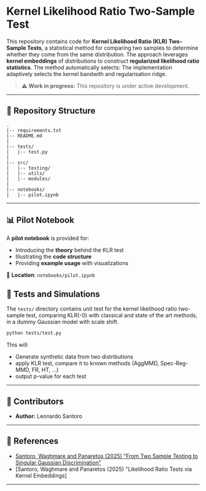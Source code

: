 
# Kernel Likelihood Ratio Two-Sample Test

This repository contains code for **Kernel Likelihood Ratio (KLR) Two-Sample Tests**, a statistical method for comparing two samples to determine whether they come from the same distribution.
The approach leverages **kernel embeddings** of distributions to construct **regularized likelihood ratio statistics**. The method automatically selects:
The implementation adaptively selects the kernel bandwith and regularisation ridge.

> ⚠ **Work in progress:**
> This repository is under active development.

---

## 📁 Repository Structure

```
.
|-- requirements.txt
|-- README.md
|
|-- tests/
|   |-- test.py
|
|-- src/
|   |-- testing/
|   |-- utils/
|   |-- modules/
|
|-- notebooks/
|   |-- pilot.ipynb
```

---


## 📊 Pilot Notebook

A **pilot notebook** is provided for:

* Introducing the **theory** behind the KLR test
* Illustrating the **code structure**
* Providing **example usage** with visualizations

📄 **Location**: `notebooks/pilot.ipynb`


## 🔹 Tests and Simulations

The `tests/` directory contains unit test for the kernel likelihood ratio two-sample test,
comparing KLR(-0) with classical and state of the art methods, in a dummy Gaussian model with scale shift.

```bash
python tests/test.py
```

This will:
* Generate synthetic data from two distributions
* apply KLR test, compare it to known methods (AggMMD, Spec-Reg-MMD, FR, HT, ...)
* output p-value for each test 

---


## 🔹 Contributors

* **Author:** Leonardo Santoro

---

## 🔹 References

* [Santoro, Waghmare and Panaretos (2025) "From Two Sample Testing to Singular Gaussian Discrimination"](https://arxiv.org/abs/2505.04613)
* [Santoro, Waghmare and Panaretos (2025) "Likelihood Ratio Tests via Kernel Embeddings]

---
